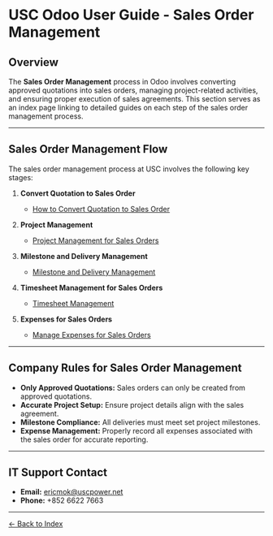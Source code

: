 # USC Odoo User Guide - Sales Order Management

## Overview
The **Sales Order Management** process in Odoo involves converting approved quotations into sales orders, managing project-related activities, and ensuring proper execution of sales agreements. This section serves as an index page linking to detailed guides on each step of the sales order management process.

---

## Sales Order Management Flow

The sales order management process at USC involves the following key stages:

1. **Convert Quotation to Sales Order**
      - [How to Convert Quotation to Sales Order](./convert-quotation.md)

2. **Project Management**
      - [Project Management for Sales Orders](./project-management.md)

3. **Milestone and Delivery Management**
      - [Milestone and Delivery Management](./milestone_and_delivery.md)

4. **Timesheet Management for Sales Orders**
      - [Timesheet Management](./timesheet.md)

5. **Expenses for Sales Orders**
      - [Manage Expenses for Sales Orders](./expense-management.md)

---

## Company Rules for Sales Order Management

- **Only Approved Quotations:** Sales orders can only be created from approved quotations.
- **Accurate Project Setup:** Ensure project details align with the sales agreement.
- **Milestone Compliance:** All deliveries must meet set project milestones.
- **Expense Management:** Properly record all expenses associated with the sales order for accurate reporting.

---

## IT Support Contact

- **Email:** [ericmok@uscpower.net](mailto:ericmok@uscpower.net)
- **Phone:** +852 6622 7663

---

[<- Back to Index](../../../index.md)

